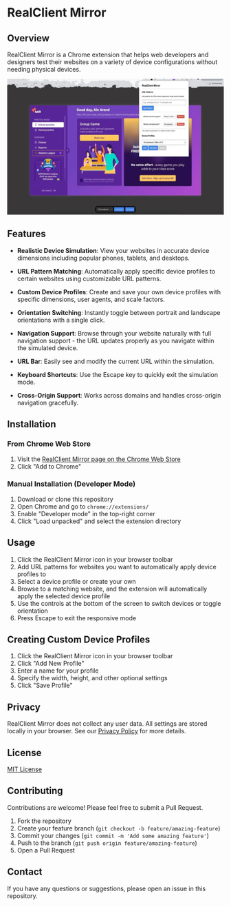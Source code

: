 # RealClient Mirror

## Overview
RealClient Mirror is a Chrome extension that helps web developers and designers test their websites on a variety of device configurations without needing physical devices.

![RealClient Mirror Screenshot](images/screenshot.webp)

## Features

- **Realistic Device Simulation**: View your websites in accurate device dimensions including popular phones, tablets, and desktops.

- **URL Pattern Matching**: Automatically apply specific device profiles to certain websites using customizable URL patterns.

- **Custom Device Profiles**: Create and save your own device profiles with specific dimensions, user agents, and scale factors.

- **Orientation Switching**: Instantly toggle between portrait and landscape orientations with a single click.

- **Navigation Support**: Browse through your website naturally with full navigation support - the URL updates properly as you navigate within the simulated device.

- **URL Bar**: Easily see and modify the current URL within the simulation.

- **Keyboard Shortcuts**: Use the Escape key to quickly exit the simulation mode.

- **Cross-Origin Support**: Works across domains and handles cross-origin navigation gracefully.

## Installation

### From Chrome Web Store
1. Visit the [RealClient Mirror page on the Chrome Web Store](https://chrome.google.com/webstore/detail/realclient-mirror/[extension-id])
2. Click "Add to Chrome"

### Manual Installation (Developer Mode)
1. Download or clone this repository
2. Open Chrome and go to `chrome://extensions/`
3. Enable "Developer mode" in the top-right corner
4. Click "Load unpacked" and select the extension directory

## Usage

1. Click the RealClient Mirror icon in your browser toolbar
2. Add URL patterns for websites you want to automatically apply device profiles to
3. Select a device profile or create your own
4. Browse to a matching website, and the extension will automatically apply the selected device profile
5. Use the controls at the bottom of the screen to switch devices or toggle orientation
6. Press Escape to exit the responsive mode

## Creating Custom Device Profiles

1. Click the RealClient Mirror icon in your browser toolbar
2. Click "Add New Profile"
3. Enter a name for your profile
4. Specify the width, height, and other optional settings
5. Click "Save Profile"

## Privacy

RealClient Mirror does not collect any user data. All settings are stored locally in your browser. See our [Privacy Policy](privacy-policy.md) for more details.

## License

[MIT License](LICENSE)

## Contributing

Contributions are welcome! Please feel free to submit a Pull Request.

1. Fork the repository
2. Create your feature branch (`git checkout -b feature/amazing-feature`)
3. Commit your changes (`git commit -m 'Add some amazing feature'`)
4. Push to the branch (`git push origin feature/amazing-feature`)
5. Open a Pull Request

## Contact

If you have any questions or suggestions, please open an issue in this repository. 
